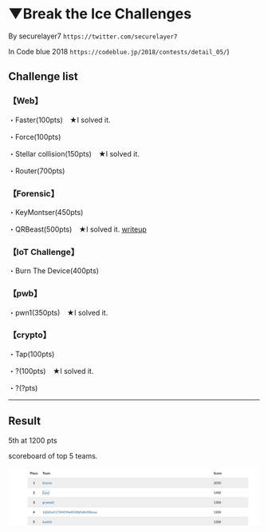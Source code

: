 # ▼Break the Ice Challenges

By securelayer7 `https://twitter.com/securelayer7`

In Code blue 2018 `https://codeblue.jp/2018/contests/detail_05/`)

## Challenge list

### 【Web】

・Faster(100pts)　★I solved it.

・Force(100pts)

・Stellar collision(150pts)　★I solved it.

・Router(700pts)

### 【Forensic】

・KeyMontser(450pts)

・QRBeast(500pts)　★I solved it.
    [writeup](https://github.com/kazkiti/CTF_writeup/blob/master/Break_the_Ice_Challenges-in_Code_blue_2018/QRBeast(Forensic:500pts).md)

### 【IoT Challenge】

・Burn The Device(400pts)

### 【pwb】

・pwn1(350pts)　★I solved it.

### 【crypto】

・Tap(100pts)

・?(100pts)　★I solved it.

・?(?pts)

---

## Result

5th at 1200 pts

scoreboard of top 5 teams.

<img src="bset5.jpg"></img>
